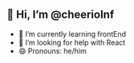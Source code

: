 ## 👋 Hi, I’m @cheerioInf

- 🌱 I’m currently learning frontEnd
- 👀 I’m looking for help with React
- 😄 Pronouns: he/him
